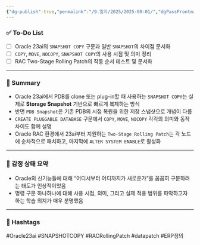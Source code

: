 ```yaml
---
{"dg-publish":true,"permalink":"/9.일지/2025/2025-08-01/","dgPassFrontmatter":true,"noteIcon":""}
---
```



### ✅ To-Do List
- [ ] Oracle 23ai의 `SNAPSHOT COPY` 구문과 일반 `SNAPSHOT`의 차이점 문서화
- [ ] `COPY`, `MOVE`, `NOCOPY`, `SNAPSHOT COPY`의 사용 시점 및 의미 정리
- [ ] RAC Two-Stage Rolling Patch의 작동 순서 테스트 및 문서화

---

### 🔹 Summary
- Oracle 23ai에서 PDB를 clone 또는 plug-in할 때 사용하는 `SNAPSHOT COPY`는 실제로 **Storage Snapshot** 기반으로 빠르게 복제하는 방식
- 반면 `PDB Snapshot`은 기존 PDB의 시점 복원을 위한 저장 스냅샷으로 개념이 다름
- `CREATE PLUGGABLE DATABASE` 구문에서 `COPY`, `MOVE`, `NOCOPY` 각각의 의미와 동작 차이도 함께 설명
- Oracle RAC 환경에서 23ai부터 지원하는 `Two-Stage Rolling Patch`는 각 노드에 순차적으로 패치하고, 마지막에 `ALTER SYSTEM ENABLE`로 활성화

---

### 🧠 감정 상태 요약
- Oracle의 신기능들에 대해 “어디서부터 어디까지가 새로운가”를 꼼꼼히 구분하려는 태도가 인상적이었음
- 명령 구문 하나하나에 대해 사용 시점, 의미, 그리고 실제 적용 범위를 파악하고자 하는 학습 의지가 매우 분명했음

---

### 🔖 Hashtags
#Oracle23ai #SNAPSHOTCOPY #RACRollingPatch #datapatch #ERP정의


